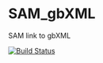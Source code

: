 # SAM_gbXML
SAM link to gbXML

[![Build Status](https://hldigitalinnovation.visualstudio.com/HLApps/_apis/build/status/SAM-deploy-SAM_gbXML?branchName=master)](https://hldigitalinnovation.visualstudio.com/HLApps/_build/latest?definitionId=20&branchName=master)
